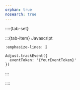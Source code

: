 ```yaml
---
orphan: true
nosearch: true
---
```


::::{tab-set}

:::{tab-item} Javascript

```{code-block} js
:emphasize-lines: 2

Adjust.trackEvent({
  eventToken: '{YourEventToken}'
})
```

:::

::::
